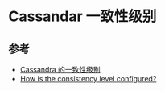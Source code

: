 # Cassandar 一致性级别

## 参考

* [Cassandra 的一致性级别](https://blog.csdn.net/limingjian/article/details/8836538)
* [How is the consistency level configured?](https://docs.datastax.com/en/archived/cassandra/3.0/cassandra/dml/dmlConfigConsistency.html)